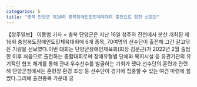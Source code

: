 ```yaml
---
categories: b
title: "충북 단양군 제16회 충북장애인도민체육대회 출전으로 힘찬 신호탄"
---
```

【청주일보】 이동범 기자 = 충북 단양군은 지난 16일 청주와 진천에서 분산 개최된 제16회 충청북도장애인도민체육대회에 6개 종목, 70여명의 선수단이 출전해 그간 갈고닦은 기량을 선보였다.이번 대회는 단양군장애인체육회(회장 김문근)가 2022년 2월 출범한 이후 처음으로 출전하는 종합대회로써 장애유형별 단체와 복지시설 등 유관기관의 유기적인 협조 체계를 통해 관내 우수선수를 발굴하는 기회가 됐다.선수단의 훈련과 관련해 단양군청에서는 훈련장 환경 조성 등 선수단이 경기에 집중할 수 있는 여건 마련에 힘썼다.그리해 출전종목 가운데 궁